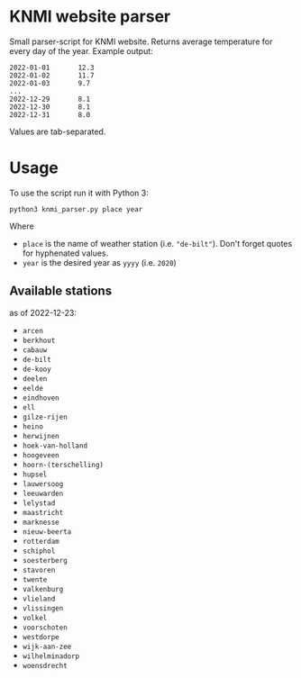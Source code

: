 # KNMI website parser

Small parser-script for KNMI website. Returns average temperature for every day of the year.
Example output:

```text
2022-01-01       12.3
2022-01-02       11.7
2022-01-03       9.7
...
2022-12-29       8.1
2022-12-30       8.1
2022-12-31       8.0
```

Values are tab-separated.

# Usage

To use the script run it with Python 3:

```commandline
python3 knmi_parser.py place year
```

Where

* `place` is the name of weather station (i.e. `"de-bilt"`). Don't forget quotes for hyphenated values.
* `year` is the desired year as `yyyy` (i.e. `2020`)

## Available stations
as of 2022-12-23:
* `arcen`
* `berkhout`
* `cabauw`
* `de-bilt`
* `de-kooy`
* `deelen`
* `eelde`
* `eindhoven`
* `ell`
* `gilze-rijen`
* `heino`
* `herwijnen`
* `hoek-van-holland`
* `hoogeveen`
* `hoorn-(terschelling)`
* `hupsel`
* `lauwersoog`
* `leeuwarden`
* `lelystad`
* `maastricht`
* `marknesse`
* `nieuw-beerta`
* `rotterdam`
* `schiphol`
* `soesterberg`
* `stavoren`
* `twente`
* `valkenburg`
* `vlieland`
* `vlissingen`
* `volkel`
* `voorschoten`
* `westdorpe`
* `wijk-aan-zee`
* `wilhelminadorp`
* `woensdrecht`





















































